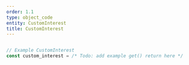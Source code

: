 ```yaml
---
order: 1.1
type: object_code
entity: CustomInterest
title: CustomInterest
---
```


```javascript

// Example CustomInterest
const custom_interest = /* Todo: add example get() return here */

```
